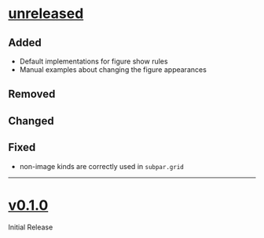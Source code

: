 # [unreleased](https://github.com/tingerrr/subpar/tags/)
## Added
- Default implementations for figure show rules
- Manual examples about changing the figure appearances

## Removed

## Changed

## Fixed
- non-image kinds are correctly used in `subpar.grid`

---

# [v0.1.0](https://github.com/tingerrr/subpar/releases/tag/v0.1.0)
Initial Release
